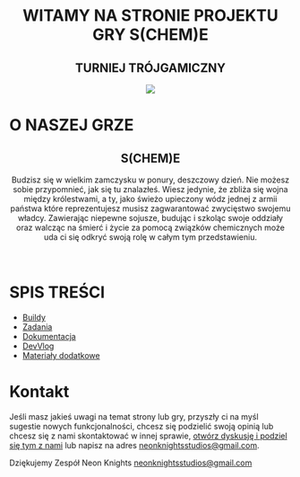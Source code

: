 <div style="text-align: center">

<h1>WITAMY NA STRONIE PROJEKTU GRY S(CHEM)E</h1>

<h2>TURNIEJ TRÓJGAMICZNY</h2>
<a href="https://t3g.pl">
        <img src="https://www.t3g.pl/wp-content/uploads/cropped-TTduzy-1.png">
</a>
</div>

# O NASZEJ GRZE
<div style="text-align:center">
<h2>S(CHEM)E</h2>
Budzisz się w wielkim zamczysku w ponury, deszczowy dzień. Nie możesz sobie przypomnieć, jak się tu znalazłeś.
Wiesz jedynie, że zbliża się wojna między królestwami, a ty, jako świeżo upieczony wódz jednej z armii państwa
które reprezentujesz musisz zagwarantować zwycięstwo swojemu władcy. Zawierając niepewne sojusze, budując i szkoląc
swoje oddziały oraz walcząc na śmierć i życie za pomocą związków chemicznych może uda ci się odkryć swoją rolę w całym
tym przedstawieniu.

</div>
<br><br>

# SPIS TREŚCI

- [Buildy](./build.md)
- [Zadania](./tasks.md)
- [Dokumentacja](./docs/game_vision.md)
- [DevVlog](./devvlog.md)
- [Materiały dodatkowe](./extras.md)

# Kontakt

Jeśli masz jakieś uwagi na temat strony lub gry, przyszły ci na myśl
sugestie nowych funkcjonalności, chcesz się podzielić swoją opinią
lub chcesz się z nami skontaktować w innej sprawie,
[otwórz dyskusję i podziel się tym z nami](https://github.com/neonKnights/sCHEMe-website/issues/new)
lub napisz na adres neonknightsstudios@gmail.com.

Dziękujemy
Zespół Neon Knights <neonknightsstudios@gmail.com>

